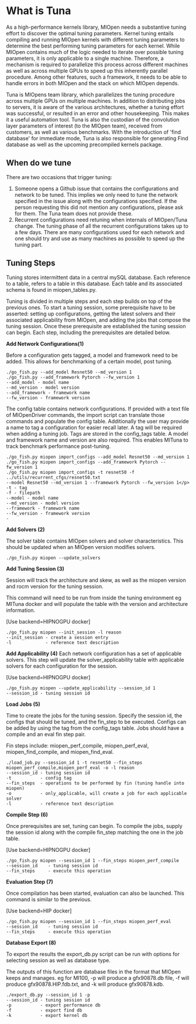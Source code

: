 What is Tuna
============

As a high-performance kernels library, MIOpen needs a substantive tuning effort to discover the
optimal tuning parameters. Kernel tuning entails compiling and running MIOpen kernels with different
tuning parameters to determine the best performing tuning parameters for each kernel. While MIOpen
contains much of the logic needed to iterate over possible tuning parameters, it is only applicable
to a single machine. Therefore, a mechanism is required to parallelize this process across different
machines as well as across multiple GPUs to speed up this inherently parallel procedure. Among other
features, such a framework, it needs to be able to handle errors in both MIOpen and the stack on which
MIOpen depends.

Tuna is MIOpens team library, which parallelizes the tuning procedure across multiple GPUs on
multiple machines. In addition to distributing jobs to servers, it is aware of the various
architectures, whether a tuning effort was successful, or resulted in an error and other housekeeping.
This makes it a useful automation tool. Tuna is also the custodian of the convolution layer parameters
of interest (to the MIOpen team), received from customers, as well as various benchmarks. With the
introduction of 'find database' for immediate mode, Tuna is also responsible for generating Find
database as well as the upcoming precompiled kernels package.

When do we tune
---------------

There are two occasions that trigger tuning:
1. Someone opens a Github issue that contains the configurations and network to be tuned.
This implies we only need to tune the network specified in the issue along with the
configurations specified. If the person requesting this did not mention any configurations,
please ask for them. The Tuna team does not provide these.
2. Recurrent configurations need retuning when internals of MIOpen/Tuna change. The tuning
phase of all the recurrent configurations takes up to a few days. There are many configurations
used for each network and one should try and use as many machines as possible to speed up
the tuning part.

Tuning Steps
------------

Tuning stores intermittent data in a central mySQL database. Each reference to a table,
refers to a table in this database. Each table and its associated schema is found in miopen_tables.py.

Tuning is divided in multiple steps and each step builds on top of the previous ones.
To start a tuning session, some prerequisite have to be asserted: setting up configurations,
getting the latest solvers and their associated applicability from MIOpen,
and adding the jobs that compose the tuning session.
Once these prerequisite are established the tuning session can begin. Each step,
including the prerequisites are detailed below.

**Add Network Configurations(1)**

Before a configuration gets tagged, a model and framework need to be added. This allows for
benchmarking of a certain model, post tuning.

```
./go_fish.py --add_model Resnet50 --md_version 1
./go_fish.py --add_framework Pytorch --fw_version 1
--add_model - model name
--md_version - model version
--add_framework - framework name
--fw_version - framework version
```

The config table contains network configurations. If provided with a text file of MIOpenDriver
commands, the import script can translate those commands and populate the config table.
Additionally the user may provide a name to tag a configuration for easier recall later.
A tag will be required when adding a tuning job. Tags are stored in the config_tags table.
A model and framework name and version are also required. This enables MITuna to track
benchmark performance post-tuning.

```
./go_fish.py miopen import_configs --add_model Resnet50 --md_version 1
./go_fish.py miopen import_configs --add_framework Pytorch --fw_version 1
./go_fish.py miopen import_configs -t resnet50 -f ../utils/recurrent_cfgs/resnet50.txt
--model Resnet50 --md_version 1 --framework Pytorch --fw_version 1</p>
-t - tag
-f - filepath
--model - model name
--md_version - model version
--framework - framework name
--fw_version - framework version
-
```

**Add Solvers (2)**

The solver table contains MIOpen solvers and solver characteristics.
This should be updated when an MIOpen version modifies solvers.

```
./go_fish.py miopen --update_solvers
```

**Add Tuning Session (3)**

Session will track the architecture and skew, as well as the miopen version and
rocm version for the tuning session.

This command will need to be run from inside the tuning environment eg MITuna docker
and will populate the table with the version and architecture information.

[Use backend=HIPNOGPU docker]
```
./go_fish.py miopen --init_session -l reason
--init_session - create a session entry
-l             - reference text description
```

**Add Applicability (4)**
Each network configuration has a set of applicable solvers. This step will update the
solver_applicability table with applicable solvers for each configuration for the session.

[Use backend=HIPNOGPU docker]
```
./go_fish.py miopen --update_applicability --session_id 1
--session_id - tuning session id
```

**Load Jobs (5)**

Time to create the jobs for the tuning session. Specify the session id, the configs that
should be tuned, and the fin_step to be executed. Configs can be added by using the tag from
the config_tags table. Jobs should have a compile and an eval fin step pair.

Fin steps include: miopen_perf_compile, miopen_perf_eval, miopen_find_compile, and miopen_find_eval.

```
./load_job.py --session_id 1 -t resnet50 --fin_steps miopen_perf_compile,miopen_perf_eval -o -l reason
--session_id - tuning session id
-t           - config tag
--fin_steps  - operations to be performed by fin (tuning handle into miopen)
-o           - only_applicable, will create a job for each applicable solver
-l           - reference text description
```

**Compile Step (6)**

Once prerequisites are set, tuning can begin. To compile the jobs,
supply the session id along with the compile fin_step matching the one in the job table.

[Use backend=HIPNOGPU docker]
```
./go_fish.py miopen --session_id 1 --fin_steps miopen_perf_compile
--session_id    - tuning session id
--fin_steps     - execute this operation
```

**Evaluation Step (7)**

Once compilation has been started, evaluation can also be launched.
This command is similar to the previous.

[Use backend=HIP docker]
```
./go_fish.py miopen --session_id 1 --fin_steps miopen_perf_eval
--session_id    - tuning session id
--fin_steps     - execute this operation
```

**Database Export (8)**

To export the results the export_db.py script can be run with options
for selecting session as well as database type.

The outputs of this function are database files in the format that MIOpen keeps and manages.
eg for MI100, -p will produce a gfx90878.db file, -f will produce gfx90878.HIP.fdb.txt, and -k will produce gfx90878.kdb.

```
./export_db.py --session_id 1 -p
--session_id - tuning session id
-p           - export performance db
-f           - export find db
-k           - export kernel db
```
